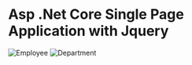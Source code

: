 # Asp .Net Core Single Page Application with Jquery
![Employee](https://github.com/MFaizanMemmon/SingalPageCrud/assets/118439682/79ca2e0b-3259-43d1-acdf-6e8590a6ac2a)
![Department](https://github.com/MFaizanMemmon/SingalPageCrud/assets/118439682/27a814a4-1948-44c5-88c9-3062c49b146b)

